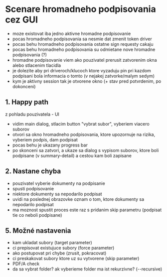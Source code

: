 # Scenare hromadneho podpisovania cez GUI

- moze existovat iba jedno aktivne hromadne podpisovanie
- pocas hromadneho podpisovania sa nesmie dat zmenit token driver
- pocas behu hromadneho podpisovania ostatne sign requesty cakaju
- pocas behu hromadneho podpisovania su odmietane nove hromadne podpisovania (?)
- hromadne podpisovanie viem ako pouzivatel prerusit zatvorenim okna alebo stlacenim tlacidla
- je dolezite aby pri driveroch/klucoch ktore vyzaduju pin pri kazdom podpisani bola informacia o tomto (v nejakej zatvorke/malym sedym) 
- kym je aktivny session tak je otvorene okno (+ stav pred potvrdenim, po dokonceni)

## 1. Happy path
z pohladu pouzivatela - UI

- vidim main dialog, stlacim button "vybrat subor", vyberiem viacero suborov
- otvori sa okno hromadneho podpisovania, ktore upozornuje na rizika, vyberiem podpis, dam podpisat
- pocas behu je ukazany progress bar
- po skonceni sa zatvori, a ukaze sa dialog s vypisom suborov, ktore boli podpisane (v summary-detail) a cestou kam boli zapisane


## 2. Nastane chyba
- pouzivatel vyberie dokumenty na podpisanie
- spusti podpisovanie
- niektore dokumenty sa nepodarilo podpisat
- uvidi na poslednej obrazovke oznam o tom, ktore dokumenty sa nepodarilo podpisat
- ma moznost spustit proces este raz s pridanim skip parametru (podpisat tie co neboli podpisane)

## 5. Možné nastavenia
- kam ukladat subory (target parameter)
- ci prepisovat existujuce subory (force parameter)
- ako postupovat pri chybe (zrusit, pokracovat)
- ci preskakovat subory ktore uz su vytvorene (skip parameter)
- PDF/A check
- da sa vybrat folder? ak vyberieme folder ma ist rekurzivne? (--recursive)